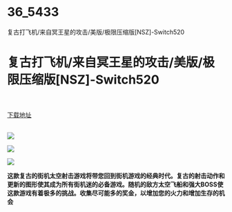 # 36_5433
复古打飞机/来自冥王星的攻击/美版/极限压缩版[NSZ]-Switch520
# 复古打飞机/来自冥王星的攻击/美版/极限压缩版[NSZ]-Switch520
 <br/></br>
[下载地址](https://www.switch520.cc/article/5433 "下载地址")
<br/></br>

<p><span><strong><img src="https://ae01.alicdn.com/kf/U2adcf668117747ee95bfc934b190fe49t.jpg"></strong></span></p>
<p><span><strong><img src="https://ae01.alicdn.com/kf/U1f6d72df882b4dd7961eb218ef0113efI.jpg"></strong></span></p>
<p><span><strong><img src="https://ae01.alicdn.com/kf/Uacb9c27b6e114262af074218bff7f39de.jpg"></strong></span></p>
<p><span><strong>这款复古的街机太空射击游戏将带您回到街机游戏的经典时代。复古的射击动作和更新的图形使其成为所有街机迷的必备游戏。随机的敌方太空飞船和强大BOSS使这款游戏有着极多的挑战。收集尽可能多的奖金，以增加您的火力和增加生存的机会</strong></span></p>
<p></p>
<p></p>
